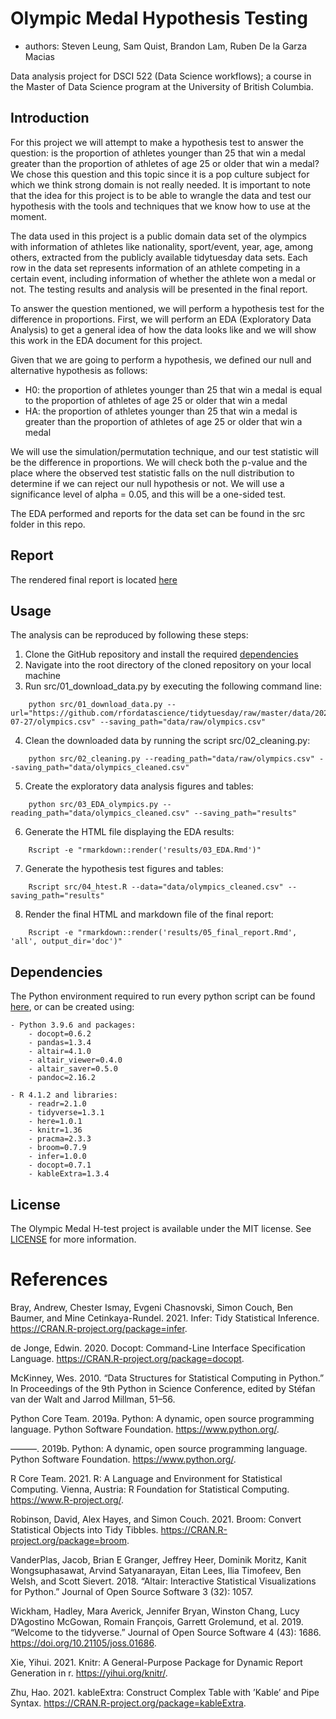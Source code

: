 # Olympic Medal Hypothesis Testing

-   authors: Steven Leung, Sam Quist, Brandon Lam, Ruben De la Garza Macias

Data analysis project for DSCI 522 (Data Science workflows); a course in the Master of Data Science program at the University of British Columbia.

## Introduction

For this project we will attempt to make a hypothesis test to answer the question: is the proportion of athletes younger than 25 that win a medal greater than the proportion of athletes of age 25 or older that win a medal? We chose this question and this topic since it is a pop culture subject for which we think strong domain is not really needed. It is important to note that the idea for this project is to be able to wrangle the data and test our hypothesis with the tools and techniques that we know how to use at the moment.

The data used in this project is a public domain data set of the olympics with information of athletes like nationality, sport/event, year, age, among others, extracted from the publicly available tidytuesday data sets. Each row in the data set represents information of an athlete competing in a certain event, including information of whether the athlete won a medal or not. The testing results and analysis will be presented in the final report.

To answer the question mentioned, we will perform a hypothesis test for the difference in proportions. First, we will perform an EDA (Exploratory Data Analysis) to get a general idea of how the data looks like and we will show this work in the EDA document for this project.

Given that we are going to perform a hypothesis, we defined our null and alternative hypothesis as follows:

- H0: the proportion of athletes younger than 25 that win a medal is equal to the proportion of athletes of age 25 or older that win a medal
- HA: the proportion of athletes younger than 25 that win a medal is greater than the proportion of athletes of age 25 or older that win a medal

We will use the simulation/permutation technique, and our test statistic will be the difference in proportions. We will check both the p-value and the place where the observed test statistic falls on the null distribution to determine if we can reject our null hypothesis or not. We will use a significance level of alpha = 0.05, and this will be a one-sided test.

The EDA performed and reports for the data set can be found in the src folder in this repo.

## Report

The rendered final report is located [here](https://github.com/UBC-MDS/olympic_medal_htest/tree/main/doc/05_final_report.html)

## Usage

The analysis can be reproduced by following these steps:

1. Clone the GitHub repository and install the required [dependencies](#dependencies)
2. Navigate into the root directory of the cloned repository on your local machine
3. Run src/01_download_data.py by executing the following command line:

```
    python src/01_download_data.py --url="https://github.com/rfordatascience/tidytuesday/raw/master/data/2021/2021-07-27/olympics.csv" --saving_path="data/raw/olympics.csv"
```

4. Clean the downloaded data by running the script src/02_cleaning.py:

```
    python src/02_cleaning.py --reading_path="data/raw/olympics.csv" --saving_path="data/olympics_cleaned.csv"
```

5. Create the exploratory data analysis figures and tables:

```
    python src/03_EDA_olympics.py --reading_path="data/olympics_cleaned.csv" --saving_path="results"
```

6. Generate the HTML file displaying the EDA results:

```
    Rscript -e "rmarkdown::render('results/03_EDA.Rmd')"
```

7. Generate the hypothesis test figures and tables:

```
    Rscript src/04_htest.R --data="data/olympics_cleaned.csv" --saving_path="results"
```

8. Render the final HTML and markdown file of the final report:

```
    Rscript -e "rmarkdown::render('results/05_final_report.Rmd', 'all', output_dir='doc')"
```

## Dependencies

The Python environment required to run every python script can be found [here](https://github.com/UBC-MDS/olympic_medal_htest/blob/main/environment.yaml), or can be created using:

    - Python 3.9.6 and packages:
        - docopt=0.6.2
        - pandas=1.3.4
        - altair=4.1.0
        - altair_viewer=0.4.0
        - altair_saver=0.5.0
        - pandoc=2.16.2
        
    - R 4.1.2 and libraries:
        - readr=2.1.0
        - tidyverse=1.3.1
        - here=1.0.1
        - knitr=1.36
        - pracma=2.3.3
        - broom=0.7.9
        - infer=1.0.0
        - docopt=0.7.1
        - kableExtra=1.3.4

## License

The Olympic Medal H-test project is available under the MIT license. See [LICENSE](https://github.com/UBC-MDS/olympic_medal_htest/blob/main/LICENSE) for more information.

# References

Bray, Andrew, Chester Ismay, Evgeni Chasnovski, Simon Couch, Ben Baumer, and Mine Cetinkaya-Rundel. 2021. Infer: Tidy Statistical Inference. https://CRAN.R-project.org/package=infer.

de Jonge, Edwin. 2020. Docopt: Command-Line Interface Specification Language. https://CRAN.R-project.org/package=docopt.

McKinney, Wes. 2010. “Data Structures for Statistical Computing in Python.” In Proceedings of the 9th Python in Science Conference, edited by Stéfan van der Walt and Jarrod Millman, 51–56.

Python Core Team. 2019a. Python: A dynamic, open source programming language. Python Software Foundation. https://www.python.org/.

———. 2019b. Python: A dynamic, open source programming language. Python Software Foundation. https://www.python.org/.

R Core Team. 2021. R: A Language and Environment for Statistical Computing. Vienna, Austria: R Foundation for Statistical Computing. https://www.R-project.org/.

Robinson, David, Alex Hayes, and Simon Couch. 2021. Broom: Convert Statistical Objects into Tidy Tibbles. https://CRAN.R-project.org/package=broom.

VanderPlas, Jacob, Brian E Granger, Jeffrey Heer, Dominik Moritz, Kanit Wongsuphasawat, Arvind Satyanarayan, Eitan Lees, Ilia Timofeev, Ben Welsh, and Scott Sievert. 2018. “Altair: Interactive Statistical Visualizations for Python.” Journal of Open Source Software 3 (32): 1057.

Wickham, Hadley, Mara Averick, Jennifer Bryan, Winston Chang, Lucy D’Agostino McGowan, Romain François, Garrett Grolemund, et al. 2019. “Welcome to the tidyverse.” Journal of Open Source Software 4 (43): 1686. https://doi.org/10.21105/joss.01686.

Xie, Yihui. 2021. Knitr: A General-Purpose Package for Dynamic Report Generation in r. https://yihui.org/knitr/.

Zhu, Hao. 2021. kableExtra: Construct Complex Table with ’Kable’ and Pipe Syntax. https://CRAN.R-project.org/package=kableExtra.